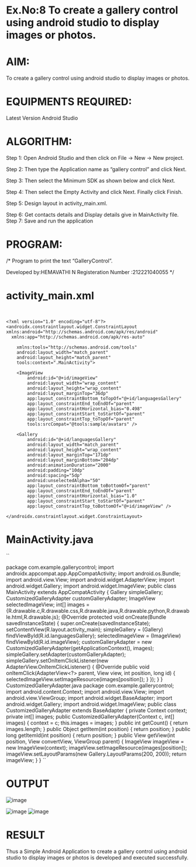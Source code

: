 # Ex.No:8 To create a gallery control using android studio to display images or photos.
# AIM:
To create a gallery control using android studio to display images or photos.

# EQUIPMENTS REQUIRED:
Latest Version Android Studio

# ALGORITHM:
Step 1: Open Android Studio and then click on File -> New -> New project.

Step 2: Then type the Application name as “gallery control” and click Next.

Step 3: Then select the Minimum SDK as shown below and click Next.

Step 4: Then select the Empty Activity and click Next. Finally click Finish.

Step 5: Design layout in activity_main.xml.

Step 6: Get contacts details and Display details give in MainActivity file. Step 7: Save and run the application

# PROGRAM:
/* Program to print the text “GalleryControl”.

Developed by:HEMAVATHI N
Registeration Number :212221040055 */

# activity_main.xml
```


<?xml version="1.0" encoding="utf-8"?>
<androidx.constraintlayout.widget.ConstraintLayout xmlns:android="http://schemas.android.com/apk/res/android"
  xmlns:app="http://schemas.android.com/apk/res-auto"
    
    xmlns:tools="http://schemas.android.com/tools"
    android:layout_width="match_parent"
    android:layout_height="match_parent"
    tools:context=".MainActivity">

    <ImageView
        android:id="@+id/imageView"
        android:layout_width="wrap_content"
        android:layout_height="wrap_content"
        android:layout_marginTop="36dp"
        app:layout_constraintBottom_toTopOf="@+id/languagesGallery"
        app:layout_constraintEnd_toEndOf="parent"
        app:layout_constraintHorizontal_bias="0.498"
        app:layout_constraintStart_toStartOf="parent"
        app:layout_constraintTop_toTopOf="parent"
        tools:srcCompat="@tools:sample/avatars" />

    <Gallery
        android:id="@+id/languagesGallery"
        android:layout_width="match_parent"
        android:layout_height="wrap_content"
        android:layout_marginTop="171dp"
        android:layout_marginBottom="204dp"
        android:animationDuration="2000"
        android:padding="10dp"
        android:spacing="5dp"
        android:unselectedAlpha="50"
        app:layout_constraintBottom_toBottomOf="parent"
        app:layout_constraintEnd_toEndOf="parent"
        app:layout_constraintHorizontal_bias="1.0"
        app:layout_constraintStart_toStartOf="parent"
        app:layout_constraintTop_toBottomOf="@+id/imageView" />

</androidx.constraintlayout.widget.ConstraintLayout>
```
# MainActivity.java
``

package com.example.gallerycontrol;
import androidx.appcompat.app.AppCompatActivity;
import android.os.Bundle;
import android.view.View;
import android.widget.AdapterView;
import android.widget.Gallery;
import android.widget.ImageView;
public class MainActivity extends AppCompatActivity {
    Gallery simpleGallery;
    CustomizedGalleryAdapter customGalleryAdapter;
    ImageView selectedImageView;
    int[] images =
            {R.drawable.c,R.drawable.css,R.drawable.java,R.drawable.python,R.drawable.html,R.drawable.js};
    @Override
    protected void onCreate(Bundle savedInstanceState) {
        super.onCreate(savedInstanceState);
        setContentView(R.layout.activity_main);
        simpleGallery = (Gallery) findViewById(R.id.languagesGallery);
        selectedImageView = (ImageView) findViewById(R.id.imageView);
        customGalleryAdapter = new CustomizedGalleryAdapter(getApplicationContext(), images);
        simpleGallery.setAdapter(customGalleryAdapter);
        simpleGallery.setOnItemClickListener(new AdapterView.OnItemClickListener() {
            @Override
            public void onItemClick(AdapterView<?> parent, View view, int position, long id) {
                selectedImageView.setImageResource(images[position]);
            }
        });
    }
}
CustomizedGalleryAdapter.java
package com.example.gallerycontrol;
import android.content.Context;
import android.view.View;
import android.view.ViewGroup;
import android.widget.BaseAdapter;
import android.widget.Gallery;
import android.widget.ImageView;
public class CustomizedGalleryAdapter extends BaseAdapter {
    private Context context;
    private int[] images;
    public CustomizedGalleryAdapter(Context c, int[] images) {
        context = c;
        this.images = images;
    }
    public int getCount() {
        return images.length;
    }
    public Object getItem(int position) {
        return position;
    }
    public long getItemId(int position) {
        return position;
    }
    public View getView(int position, View convertView, ViewGroup parent) {
        ImageView imageView = new ImageView(context);
        imageView.setImageResource(images[position]);
        imageView.setLayoutParams(new Gallery.LayoutParams(200, 200));
        return imageView;
    } }
    ``
# OUTPUT
![image](https://github.com/Hemavathi131/EXP-08/assets/128135323/70820350-a57a-4810-86b6-0219bd729bc6)

![image](https://github.com/Hemavathi131/EXP-08/assets/128135323/e48cc936-3320-49be-8279-3a6fb81ce05a)
![image](https://github.com/Hemavathi131/EXP-08/assets/128135323/5f700ff8-32e4-41cd-ad7f-5c585fc11d30)

# RESULT
Thus a Simple Android Application to create a gallery control using android studio to display images or photos is developed and executed successfully.
